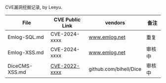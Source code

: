 CVE漏洞挖掘记录, by Leeyu.


| File      | CVE Public Link                                              | vendors                | 备注                |
| --------- | ------------------------------------------------------------ | ---------------------- | ---------------------- |
| Emlog-SQL.md  | CVE-2024-xxxx                                   | www.emlog.net |重复 |
| Emlog-XSS.md  | CVE-2024-xxxx                                   | www.emlog.net |审核中 |
| DiceCMS-XSS.md  | [CVE-2022-xxxx](https://baidu.com) | github.com/bihell/Dice      |审核中 | 

